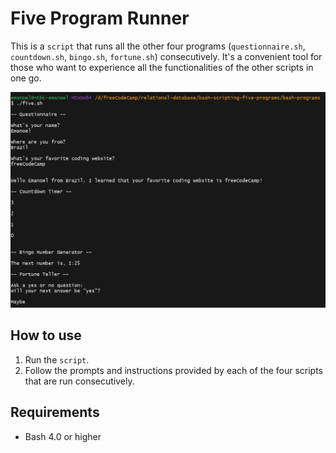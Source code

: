 # Five Program Runner

This is a `script` that runs all the other four programs (`questionnaire.sh`, `countdown.sh`, `bingo.sh`, `fortune.sh`) consecutively. It's a convenient tool for those who want to experience all the functionalities of the other scripts in one go.

![Five Program Runner Image](../../images/five-command-line.png)

## How to use

1. Run the `script`.
2. Follow the prompts and instructions provided by each of the four scripts that are run consecutively.

## Requirements

- Bash 4.0 or higher